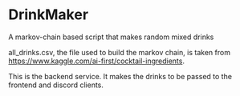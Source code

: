 # DrinkMaker
A markov-chain based script that makes random mixed drinks

all_drinks.csv, the file used to build the markov chain, is taken from https://www.kaggle.com/ai-first/cocktail-ingredients. 

This is the backend service. It makes the drinks to be passed to the frontend and discord clients. 
